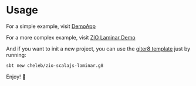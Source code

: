 # Usage

For a simple example, visit [DemoApp](https://github.com/cheleb/zio-laminar-tapir/blob/master/examples/client/src/main/scala/demo/DemoApp.scala)


For a more complex example, visit [ZIO Laminar Demo](https://github.com/cheleb/zio-laminar-demo)

And if you want to init a new project, you can use the [giter8 template](https://github.com/cheleb/zio-scalajs-laminar.g8) just by running:

```bash
sbt new cheleb/zio-scalajs-laminar.g8
```

Enjoy! 🚀

